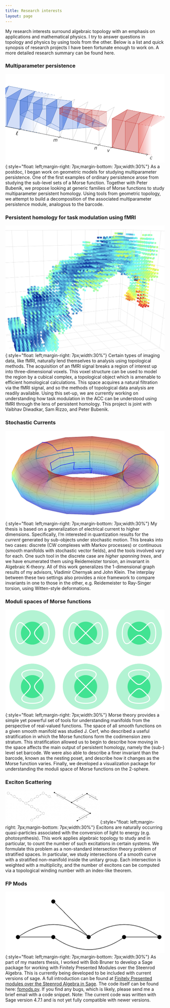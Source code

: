 ```yaml
---
title: Research interests
layout: page
---
```

My research interests surround algebraic topology with an emphasis on applications and mathematical physics. I try to answer questions in topology and physics by using tools from the other. Below is a list and quick synopsis of research projects I have been fortunate enough to work on. A more detailed research summary can be found here.
 

### Multiparameter persistence

![Multiparameter Persistence](/img/multip_bar.png){:style="float: left;margin-right: 7px;margin-bottom: 7px;width:30%"}
As a postdoc, I began work on geometric models for studying multiparameter persistence. One of the first examples of ordinary persistence arose from studying the sub-level sets of a Morse function. Together with Peter Bubenik, we propose looking at generic families of Morse functions to study multiparameter persistent homology. Using tools from geometric topology, we attempt to build a decomposition of the associated multiparameter persistence module, analogous to the barcode. 

### Persistent homology for task modulation using fMRI
![ACC](/img/acc.png){:style="float: left;margin-right: 7px;width:30%"}
Certain types of imaging data, like fMRI, naturally lend themselves to analysis using topological methods. The acquisition of an fMRI signal breaks a region of interest up into three-dimensional voxels. This voxel structure can be used to model the region by a cubical complex, a topological object which is amenable to efficient homological calculations. This space acquires a natural filtration via the fMRI signal, and so the methods of topological data analysis are readily available. Using this set-up, we are currently working on understanding how task modulation in the ACC can be understood using fMRI through the lens of persistent homology. This project is joint with Vaibhav Diwadkar, Sam Rizzo, and Peter Bubenik.

### Stochastic Currents
![ACC](/img/torustest.png){:style="float: left;margin-right: 7px;margin-bottom: 7px;width:30%"}
My thesis is based on a generalization of electrical current to higher dimensions. Specifically, I’m interested in quantization results for the *current* generated by sub-objects under stochastic motion. This breaks into two cases: discrete (CW complexes with Markov processes) or continuous (smooth manifolds with stochastic vector fields), and the tools involved vary for each. One such tool in the discrete case are *higher spanning trees*, and we have enumerated them using Reidemeister torsion, an invariant in Algebraic K-theory. All of this work generalizes the 1-dimensional graph results of my advisors, Vladimir Chernyak and John Klein. The interplay between these two settings also provides a nice framework to compare invariants in one to those in the other, e.g. Reidemeister to Ray-Singer torsion, using Witten-style deformations.

### Moduli spaces of Morse functions
![Nesting posets for Morse functions](/img/moduli_morse.PNG){:style="float: left;margin-right: 7px;width:30%"}
Morse theory provides a simple yet powerful set of tools for understanding manifolds from the perspective of real-valued functions. The space of all smooth functions on a given smooth manifold was studied J. Cerf, who described a useful stratification in which the Morse functions form the codimension zero stratum. This stratification allowed us to begin to describe how moving in the space affects the main output of persistent homology, namely the (sub-) level set barcode. We were also able to describe a finer invariant than the barcode, known as the nesting poset, and describe how it changes as the Morse function varies. Finally, we developed a visualization package for understanding the moduli space of Morse functions on the 2-sphere.





### Exciton Scattering
![Graphical Perylene molecule](/img/exciton_pair.png){:style="float: left;margin-right: 7px;margin-bottom: 7px;width:30%"}
Excitons are naturally occurring quasi-particles associated with the conversion of light to energy (e.g. photosynthesis). This work applies algebraic topology to study and in particular, to count the number of such excitations in certain systems. We formulate this problem as a non-standard intersection theory problem of stratified spaces. In particular, we study intersections of a smooth curve with a stratified non-manifold inside the unitary group. Each intersection is weighted with a multiplicity, and the number of excitons can be computed via a topological winding number with an index-like theorem. 

### FP Mods
![A module over the mod 2 Steenrod algebra](/img/Amod.png){:style="float: left;margin-right: 7px;margin-bottom: 7px;width:30%"}
As part of my masters thesis, I worked with Bob Bruner to develop a Sage package for working with Finitely Presented Modules over the Steenrod Algebra. This is currently being developed to be included with current versions of sage. A full introduction can be found at [Finitely Presented modules over the Steenrod Algebra in Sage](https://digitalcommons.wayne.edu/oa_theses/602/).  The code itself can be found here: [fpmods.py](http://math.wayne.edu/~mike/mods/fpmods.py). If you find any bugs, which is likely, please send me a brief email with a code snippet.  Note: The current code was written with Sage version 4.7.1 and is not yet fully compatible with newer versions.
